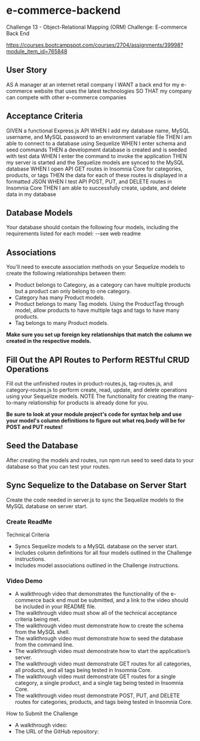# e-commerce-backend
Challenge 13 - Object-Relational Mapping (ORM) Challenge: E-commerce Back End

https://courses.bootcampspot.com/courses/2704/assignments/39998?module_item_id=765848

## User Story
AS A manager at an internet retail company
I WANT a back end for my e-commerce website that uses the latest technologies
SO THAT my company can compete with other e-commerce companies


## Acceptance Criteria
GIVEN a functional Express.js API
WHEN I add my database name, MySQL username, and MySQL password to an environment variable file
THEN I am able to connect to a database using Sequelize
WHEN I enter schema and seed commands
THEN a development database is created and is seeded with test data
WHEN I enter the command to invoke the application
THEN my server is started and the Sequelize models are synced to the MySQL database
WHEN I open API GET routes in Insomnia Core for categories, products, or tags
THEN the data for each of these routes is displayed in a formatted JSON
WHEN I test API POST, PUT, and DELETE routes in Insomnia Core
THEN I am able to successfully create, update, and delete data in my database

## Database Models
Your database should contain the following four models, including the requirements listed for each model:
--see web readme

## Associations
You'll need to execute association methods on your Sequelize models to create the following relationships between them:
- Product belongs to Category, as a category can have multiple products but a product can only belong to one category.
- Category has many Product models.
- Product belongs to many Tag models. Using the ProductTag through model, allow products to have multiple tags and tags to have many products.
- Tag belongs to many Product models.

**Make sure you set up foreign key relationships that match the column we created in the respective models.**

## Fill Out the API Routes to Perform RESTful CRUD Operations
Fill out the unfinished routes in product-routes.js, tag-routes.js, and category-routes.js to perform create, read, update, and delete operations using your Sequelize models.
NOTE
The functionality for creating the many-to-many relationship for products is already done for you.

**Be sure to look at your module project's code for syntax help and use your model's column definitions to figure out what req.body will be for POST and PUT routes!**

## Seed the Database
After creating the models and routes, run npm run seed to seed data to your database so that you can test your routes.

## Sync Sequelize to the Database on Server Start
Create the code needed in server.js to sync the Sequelize models to the MySQL database on server start.

### Create ReadMe
Technical Criteria 
- Syncs Sequelize models to a MySQL database on the server start.
- Includes column definitions for all four models outlined in the Challenge instructions.
- Includes model associations outlined in the Challenge instructions.

### Video Demo
- A walkthrough video that demonstrates the functionality of the e-commerce back end must be submitted, and a link to the video should be included in your README file.
- The walkthrough video must show all of the technical acceptance criteria being met.
- The walkthrough video must demonstrate how to create the schema from the MySQL shell.
- The walkthrough video must demonstrate how to seed the database from the command line.
- The walkthrough video must demonstrate how to start the application’s server.
- The walkthrough video must demonstrate GET routes for all categories, all products, and all tags being tested in Insomnia Core.
- The walkthrough video must demonstrate GET routes for a single category, a single product, and a single tag being tested in Insomnia Core.
- The walkthrough video must demonstrate POST, PUT, and DELETE routes for categories, products, and tags being tested in Insomnia Core.

How to Submit the Challenge
- A walkthrough video:
- The URL of the GitHub repository: